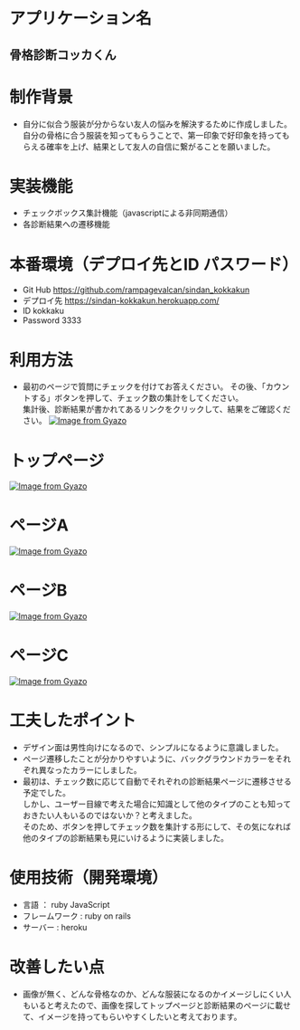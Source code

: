 # アプリケーション名
## 骨格診断コッカくん


# 制作背景
- 自分に似合う服装が分からない友人の悩みを解決するために作成しました。  
自分の骨格に合う服装を知ってもらうことで、第一印象で好印象を持ってもらえる確率を上げ、結果として友人の自信に繋がることを願いました。

# 実装機能
- チェックボックス集計機能（javascriptによる非同期通信）
- 各診断結果への遷移機能


# 本番環境（デプロイ先とID パスワード）
- Git Hub https://github.com/rampagevalcan/sindan_kokkakun
- デプロイ先 https://sindan-kokkakun.herokuapp.com/
- ID kokkaku 
- Password 3333


# 利用方法
- 最初のページで質問にチェックを付けてお答えください。  その後、「カウントする」ボタンを押して、チェック数の集計をしてください。  
集計後、診断結果が書かれてあるリンクをクリックして、結果をご確認ください。
[![Image from Gyazo](https://i.gyazo.com/e0f41d616c1001601358a8b13df5de94.gif)](https://gyazo.com/e0f41d616c1001601358a8b13df5de94)


# トップページ
[![Image from Gyazo](https://i.gyazo.com/72577794819a5f514190e45fe0447ffc.png)](https://gyazo.com/72577794819a5f514190e45fe0447ffc)


# ページA
[![Image from Gyazo](https://i.gyazo.com/84bb06a12938194a00247999c81dda19.png)](https://gyazo.com/84bb06a12938194a00247999c81dda19)


# ページB
[![Image from Gyazo](https://i.gyazo.com/648750f4dd73bea68834c791b2d1a0a8.png)](https://gyazo.com/648750f4dd73bea68834c791b2d1a0a8)


# ページC
[![Image from Gyazo](https://i.gyazo.com/86434cb0f046ec81978bb452524d0f2b.png)](https://gyazo.com/86434cb0f046ec81978bb452524d0f2b)


# 工夫したポイント
- デザイン面は男性向けになるので、シンプルになるように意識しました。
- ページ遷移したことが分かりやすいように、バックグラウンドカラーをそれぞれ異なったカラーにしました。
- 最初は、チェック数に応じて自動でそれぞれの診断結果ページに遷移させる予定でした。  
しかし、ユーザー目線で考えた場合に知識として他のタイプのことも知っておきたい人もいるのではないか？と考えました。  
そのため、ボタンを押してチェック数を集計する形にして、その気になれば他のタイプの診断結果も見にいけるように実装しました。


# 使用技術（開発環境）
- 言語 ： ruby JavaScript
- フレームワーク : ruby on rails
- サーバー : heroku


# 改善したい点
- 画像が無く、どんな骨格なのか、どんな服装になるのかイメージしにくい人もいると考えたので、画像を探してトップページと診断結果のページに載せて、イメージを持ってもらいやすくしたいと考えております。
